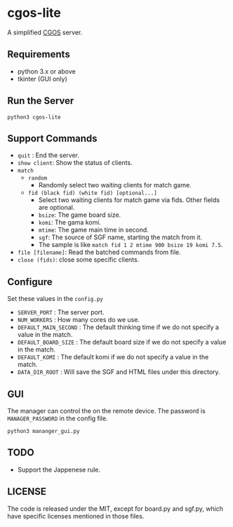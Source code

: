 # cgos-lite

A simplified [CGOS](https://github.com/zakki/cgos) server.

## Requirements

* python 3.x or above
* tkinter (GUI only)

## Run the Server

    python3 cgos-lite

## Support Commands

* ```quit``` : End the server.
* ```show client```: Show the status of clients.
* ```match```
    * ```random```
        * Randomly select two waiting clients for match game.
    * ```fid (black fid) (white fid) [optional...]```
        * Select two waiting clients for match game via fids. Other fields are optional.
        * ```bsize```: The game board size.
        * ```komi```: The gama komi.
        * ```mtime```: The game main time in second.
        * ```sgf```: The source of SGF name, starting the match  from it.
        * The sample is like ```match fid 1 2 mtime 900 bsize 19 komi 7.5```.
* ```file [filename]```: Read the batched commands from file.
* ```close (fids)```: close some specific clients.

## Configure

Set these values in the ```config.py```

* ```SERVER_PORT``` : The server port.
* ```NUM_WORKERS``` : How many cores do we use.
* ```DEFAULT_MAIN_SECOND``` : The default thinking time if we do not specify a value in the match.
* ```DEFAULT_BOARD_SIZE``` : The default board size if we do not specify a value in the match.
* ```DEFAULT_KOMI``` : The default komi if we do not specify a value in the match.
* ```DATA_DIR_ROOT``` : Will save the SGF and HTML files under this directory.

## GUI

The manager can control the on the remote device. The password is ```MANAGER_PASSWORD``` in the config file.

    python3 mananger_gui.py

## TODO

* Support the Jappenese rule.

## LICENSE

The code is released under the MIT, except for board.py and sgf.py, which have specific licenses mentioned in those files.
